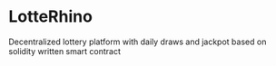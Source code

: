 # LotteRhino
Decentralized lottery platform with daily draws and jackpot based on solidity written smart contract
